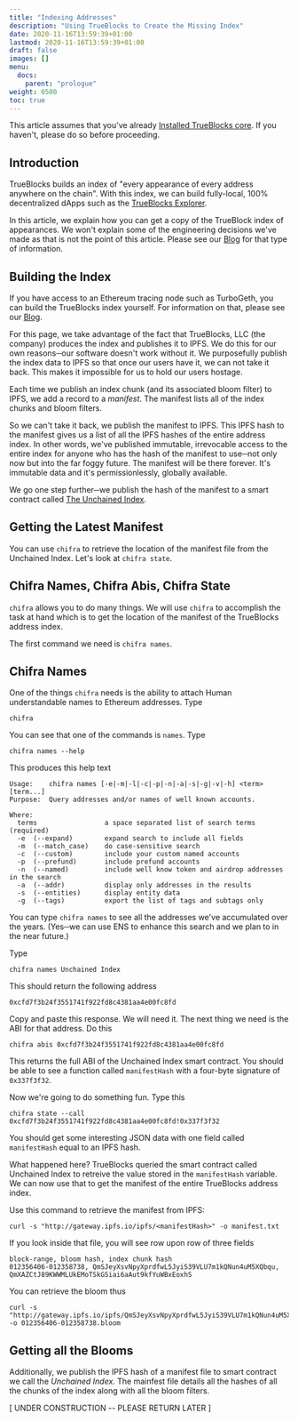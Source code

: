```yaml
---
title: "Indexing Addresses"
description: "Using TrueBlocks to Create the Missing Index"
date: 2020-11-16T13:59:39+01:00
lastmod: 2020-11-16T13:59:39+01:00
draft: false
images: []
menu:
  docs:
    parent: "prologue"
weight: 0500
toc: true
---
```


This article assumes that you've already [Installed TrueBlocks core](/docs/prologue/installing/). If you haven't, please do so before proceeding.

## Introduction

TrueBlocks builds an index of "every appearance of every address anywhere on the chain". With this index, we can build fully-local, 100% decentralized dApps such as the [TrueBlocks Explorer](https://github.com/TrueBlocks/trueblocks-explorer).

In this article, we explain how you can get a copy of the TrueBlock index of appearances. We won't explain some of the engineering decisions we've made as that is not the point of this article. Please see our [Blog](/blog/) for that type of information.

## Building the Index

If you have access to an Ethereum tracing node such as TurboGeth, you can build the TrueBlocks index yourself. For information on that, please see our [Blog](/blog/).

For this page, we take advantage of the fact that TrueBlocks, LLC (the company) produces the index and publishes it to IPFS. We do this for our own reasons─our software doesn't work without it.
We purposefully publish the index data to IPFS so that once our users have it, we can not take it back. This makes it impossible for us to hold our users hostage.

Each time we publish an index chunk (and its associated bloom filter) to IPFS, we add a record to a *manifest*. The manifest lists all of the index chunks and bloom filters.

So we can't take it back, we publish the manifest to IPFS. This IPFS hash to the manifest gives us a list of all the IPFS hashes of the entire address index.
In other words, we've published immutable, irrevocable access to the entire index for anyone who has the hash of the manifest to use─not only now but into the far foggy future.
The manifest will be there forever. It's immutable data and it's permissionlessly, globally available.

We go one step further─we publish the hash of the manifest to a smart contract called [The Unchained Index](http://unchainedindex.io).

## Getting the Latest Manifest

You can use `chifra` to retrieve the location of the manifest file from the Unchained Index. Let's look at `chifra state`.

## Chifra Names, Chifra Abis, Chifra State

`chifra` allows you to do many things. We will use `chifra` to accomplish the task at hand which is to get the location of the manifest of the TrueBlocks address index.

The first command we need is `chifra names`.

## Chifra Names

One of the things `chifra` needs is the ability to attach Human understandable names to Ethereum addresses. Type

```shell
chifra
```

You can see that one of the commands is `names`. Type

```shell
chifra names --help
```

This produces this help text

```shell
Usage:    chifra names [-e|-m|-l|-c|-p|-n|-a|-s|-g|-v|-h] <term> [term...]
Purpose:  Query addresses and/or names of well known accounts.

Where:
  terms                 a space separated list of search terms (required)
  -e  (--expand)        expand search to include all fields
  -m  (--match_case)    do case-sensitive search
  -c  (--custom)        include your custom named accounts
  -p  (--prefund)       include prefund accounts
  -n  (--named)         include well know token and airdrop addresses in the search
  -a  (--addr)          display only addresses in the results
  -s  (--entities)      display entity data
  -g  (--tags)          export the list of tags and subtags only
```

You can type `chifra names` to see all the addresses we've accumulated over the years. (Yes─we can use ENS to enhance this search and we plan to in the near future.)

Type

```shell
chifra names Unchained Index
```

This should return the following address

```shell
0xcfd7f3b24f3551741f922fd8c4381aa4e00fc8fd
```

Copy and paste this response. We will need it. The next thing we need is the ABI for that address. Do this

```shell
chifra abis 0xcfd7f3b24f3551741f922fd8c4381aa4e00fc8fd
```

This returns the full ABI of the Unchained Index smart contract. You should be able to see a function called `manifestHash` with a four-byte signature of `0x337f3f32`.

Now we're going to do something fun. Type this

```shell
chifra state --call 0xcfd7f3b24f3551741f922fd8c4381aa4e00fc8fd!0x337f3f32
```

You should get some interesting JSON data with one field called `manifestHash` equal to an IPFS hash.

What happened here? TrueBlocks queried the smart contract called Unchained Index to retreive the value stored in the `manifestHash` variable. We can now use that to get the manifest of the entire TrueBlocks address index.

Use this command to retrieve the manifest from IPFS:

```shell
curl -s "http://gateway.ipfs.io/ipfs/<manifestHash>" -o manifest.txt
```

If you look inside that file, you will see row upon row of three fields

```shell
block-range, bloom hash, index chunk hash
012356406-012358738, QmSJeyXsvNpyXprdfwL5JyiS39VLU7m1kQNun4uM5XQbqu, QmXAZCtJ89KWWMLUkEMoTSkGSiai6aAut9kfYuWBxEoxhS
```

You can retrieve the bloom thus

```shell
curl -s "http://gateway.ipfs.io/ipfs/QmSJeyXsvNpyXprdfwL5JyiS39VLU7m1kQNun4uM5XQbqu" -o 012356406-012358738.bloom
```

## Getting all the Blooms

Additionally, we publish the IPFS hash of a manifest file to smart contract we call the *Unchained Index.* The mainfest file details all the hashes of all the chunks of the index along with all the bloom filters.

[ UNDER CONSTRUCTION -- PLEASE RETURN LATER ]
